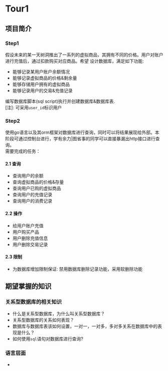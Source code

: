 # Tour1
## 项目简介
### Step1
假设未来的某一天树洞推出了一系列的虚拟商品，其拥有不同的价格。用户对账户进行充值后，通过扣款购买对应商品。希望
设计数据库，满足如下功能:

- 能够记录某用户账户余额情况
- 能够记录虚拟商品的价格&剩余量  
- 能够存储用户拥有的虚拟商品
- 能够记录用户的交易&充值记录  

编写数据库脚本(sql script)执行并创建数据库&数据库表.  
[注]: 可采用`user_id`标识用户
### Step2
使用go语言以及其orm框架对数据库进行查询，同时可以将结果展现给外部。本阶段可通过控制台进行，学有余力|图省事的同学可以直接暴漏出http接口进行查询。  
需要完成的任务：  
#### 2.1 查询
- 查询用户的余额
- 查询虚拟商品的价格&存量
- 查询用户已购的虚拟商品  
- 查询用户的充值记录
- 查询用户的消费记录  
#### 2.2 操作
- 给用户账户充值
- 用户购买产品
- 用户删除充值信息
- 用户删除交易记录

#### 2.3 限制
- 为数据库增加限制保证:  禁用数据库删除记录功能，采用软删除功能
## 期望掌握的知识
### 关系型数据库的相关知识
- 什么是关系型数据库，为什么叫关系型数据库？  
- 关系型数据库的关系如何表现？  
- 数据库与数据库表该如何设置，一对一，一对多，多对多关系在数据库中的表现是什么？  
- 如何使用`sql`语句对数据库进行查询?
### 语言层面
- 